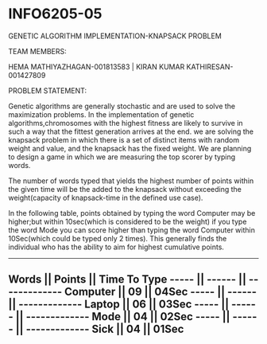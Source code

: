 # INFO6205-05
GENETIC ALGORITHM IMPLEMENTATION-KNAPSACK PROBLEM


TEAM MEMBERS:


HEMA MATHIYAZHAGAN-001813583 |  KIRAN KUMAR KATHIRESAN-001427809


PROBLEM STATEMENT:

 Genetic algorithms are generally stochastic and are used to solve the maximization problems. In the implementation of genetic algorithms,chromosomes with the highest fitness are likely to survive in such a way that the fittest generation arrives at the end. we are solving the knapsack problem in which there is a set of distinct items with random weight and value, and the knapsack has the fixed weight. We are planning to design a game in which we are measuring the top scorer by typing words. 

 The number of words typed that yields the highest number of points within the given time will be the added to the knapsack without exceeding the weight(capacity of knapsack-time in the defined use case).

 In the following table, points obtained by typing the word Computer may be higher;but within 10sec(which is considered to be the weight) if you type the word Mode you can score higher than typing the word Computer within 10Sec(which could be typed only 2 times). This generally finds the individual who has the ability to aim for highest cumulative points.

------------------------------------
Words    || Points || Time To Type
-----    || ------ || -------------
Computer || 09     || 04Sec
-----    || ------ || -------------
Laptop   || 06     || 03Sec
-----    || ------ || -------------
Mode     || 04     || 02Sec
-----    || ------ || -------------
Sick     || 04     || 01Sec
------------------------------------
